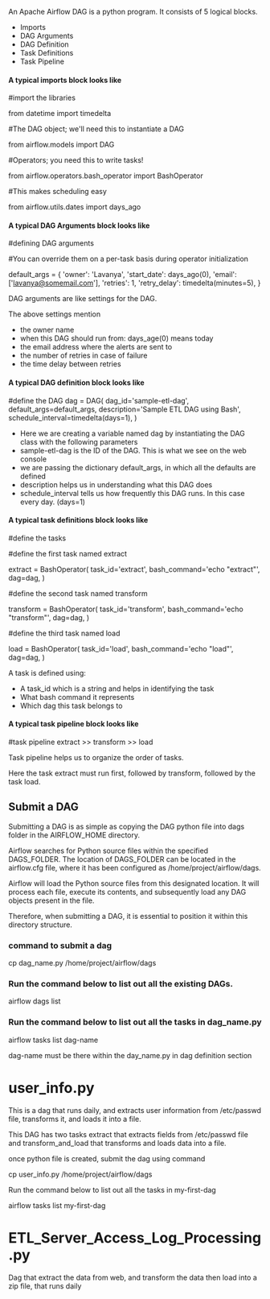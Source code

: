 An Apache Airflow DAG is a python program. It consists of 5 logical blocks.

<ul>
  <li>Imports</li>
  <li>DAG Arguments</li>
  <li>DAG Definition</li>
  <li>Task Definitions</li>
  <li>Task Pipeline</li>
</ul>

#### A typical imports block looks like

#import the libraries

from datetime import timedelta

#The DAG object; we'll need this to instantiate a DAG

from airflow.models import DAG

#Operators; you need this to write tasks!

from airflow.operators.bash_operator import BashOperator

#This makes scheduling easy

from airflow.utils.dates import days_ago

#### A typical DAG Arguments block looks like

#defining DAG arguments

#You can override them on a per-task basis during operator initialization

default_args = {
    'owner': 'Lavanya',
    'start_date': days_ago(0),
    'email': ['lavanya@somemail.com'],
    'retries': 1,
    'retry_delay': timedelta(minutes=5),
}

DAG arguments are like settings for the DAG.

The above settings mention
<ul>
  <li>the owner name</li>
  <li>when this DAG should run from: days_age(0) means today</li>
  <li>the email address where the alerts are sent to</li>
  <li>the number of retries in case of failure</li>
  <li>the time delay between retries</li>
</ul>

#### A typical DAG definition block looks like

#define the DAG
  dag = DAG(
    dag_id='sample-etl-dag',
    default_args=default_args,
    description='Sample ETL DAG using Bash',
    schedule_interval=timedelta(days=1),
  )
<ul>
  <li>Here we are creating a variable named dag by instantiating the DAG class with the following parameters</li>
  <li>sample-etl-dag is the ID of the DAG. This is what we see on the web console</li>
  <li>we are passing the dictionary default_args, in which all the defaults are defined</li>
  <li>description helps us in understanding what this DAG does</li>
  <li>schedule_interval tells us how frequently this DAG runs. In this case every day. (days=1)</li>
</ul>


#### A typical task definitions block looks like

#define the tasks

#define the first task named extract

extract = BashOperator(
    task_id='extract',
    bash_command='echo "extract"',
    dag=dag,
)

#define the second task named transform

transform = BashOperator(
    task_id='transform',
    bash_command='echo "transform"',
    dag=dag,
)

#define the third task named load

load = BashOperator(
    task_id='load',
    bash_command='echo "load"',
    dag=dag,
)


A task is defined using:
<ul>
  <li>A task_id which is a string and helps in identifying the task</li>
  <li>What bash command it represents</li>
  <li>Which dag this task belongs to</li>
</ul>

#### A typical task pipeline block looks like

#task pipeline
extract >> transform >> load

Task pipeline helps us to organize the order of tasks.

Here the task extract must run first, followed by transform, followed by the task load.


## Submit a DAG

Submitting a DAG is as simple as copying the DAG python file into dags folder in the AIRFLOW_HOME directory.

Airflow searches for Python source files within the specified DAGS_FOLDER. The location of DAGS_FOLDER can be located in the airflow.cfg file, where it has been configured as /home/project/airflow/dags.

Airflow will load the Python source files from this designated location. It will process each file, execute its contents, and subsequently load any DAG objects present in the file.

Therefore, when submitting a DAG, it is essential to position it within this directory structure.


### command to submit a dag

 cp dag_name.py /home/project/airflow/dags

 ### Run the command below to list out all the existing DAGs.

 airflow dags list

 ### Run the command below to list out all the tasks in dag_name.py
 airflow tasks list dag-name

 dag-name must be there within the day_name.py in dag definition section

# user_info.py

This is a dag that runs daily, and extracts user information from /etc/passwd file, transforms it, and loads it into a file.

This DAG has two tasks extract that extracts fields from /etc/passwd file and transform_and_load that transforms and loads data into a file.

once python file is created, submit the dag using command
 
 cp user_info.py /home/project/airflow/dags

 Run the command below to list out all the tasks in my-first-dag
   
   airflow tasks list my-first-dag



# ETL_Server_Access_Log_Processing.py

Dag that extract the data from web, and transform the data then load into a zip file, that runs daily

